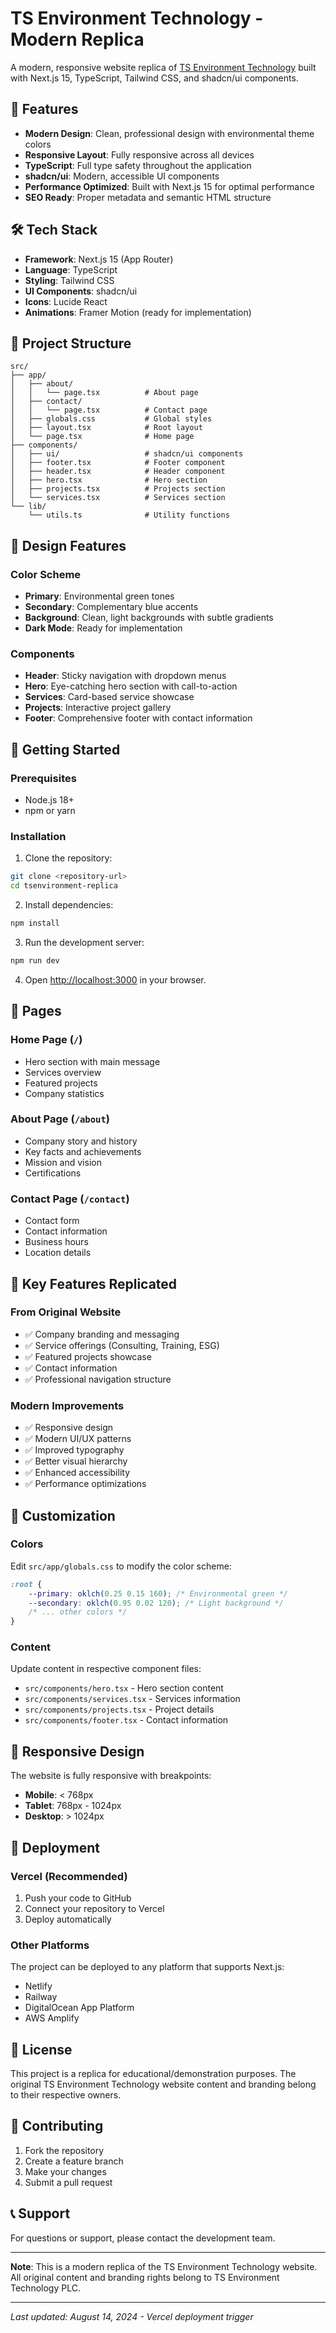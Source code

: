 # TS Environment Technology - Modern Replica

A modern, responsive website replica of [TS Environment Technology](https://tsenvironment.com/) built with Next.js 15, TypeScript, Tailwind CSS, and shadcn/ui components.

## 🚀 Features

-   **Modern Design**: Clean, professional design with environmental theme colors
-   **Responsive Layout**: Fully responsive across all devices
-   **TypeScript**: Full type safety throughout the application
-   **shadcn/ui**: Modern, accessible UI components
-   **Performance Optimized**: Built with Next.js 15 for optimal performance
-   **SEO Ready**: Proper metadata and semantic HTML structure

## 🛠️ Tech Stack

-   **Framework**: Next.js 15 (App Router)
-   **Language**: TypeScript
-   **Styling**: Tailwind CSS
-   **UI Components**: shadcn/ui
-   **Icons**: Lucide React
-   **Animations**: Framer Motion (ready for implementation)

## 📁 Project Structure

```
src/
├── app/
│   ├── about/
│   │   └── page.tsx          # About page
│   ├── contact/
│   │   └── page.tsx          # Contact page
│   ├── globals.css           # Global styles
│   ├── layout.tsx            # Root layout
│   └── page.tsx              # Home page
├── components/
│   ├── ui/                   # shadcn/ui components
│   ├── footer.tsx            # Footer component
│   ├── header.tsx            # Header component
│   ├── hero.tsx              # Hero section
│   ├── projects.tsx          # Projects section
│   └── services.tsx          # Services section
└── lib/
    └── utils.ts              # Utility functions
```

## 🎨 Design Features

### Color Scheme

-   **Primary**: Environmental green tones
-   **Secondary**: Complementary blue accents
-   **Background**: Clean, light backgrounds with subtle gradients
-   **Dark Mode**: Ready for implementation

### Components

-   **Header**: Sticky navigation with dropdown menus
-   **Hero**: Eye-catching hero section with call-to-action
-   **Services**: Card-based service showcase
-   **Projects**: Interactive project gallery
-   **Footer**: Comprehensive footer with contact information

## 🚀 Getting Started

### Prerequisites

-   Node.js 18+
-   npm or yarn

### Installation

1. Clone the repository:

```bash
git clone <repository-url>
cd tsenvironment-replica
```

2. Install dependencies:

```bash
npm install
```

3. Run the development server:

```bash
npm run dev
```

4. Open [http://localhost:3000](http://localhost:3000) in your browser.

## 📄 Pages

### Home Page (`/`)

-   Hero section with main message
-   Services overview
-   Featured projects
-   Company statistics

### About Page (`/about`)

-   Company story and history
-   Key facts and achievements
-   Mission and vision
-   Certifications

### Contact Page (`/contact`)

-   Contact form
-   Contact information
-   Business hours
-   Location details

## 🎯 Key Features Replicated

### From Original Website

-   ✅ Company branding and messaging
-   ✅ Service offerings (Consulting, Training, ESG)
-   ✅ Featured projects showcase
-   ✅ Contact information
-   ✅ Professional navigation structure

### Modern Improvements

-   ✅ Responsive design
-   ✅ Modern UI/UX patterns
-   ✅ Improved typography
-   ✅ Better visual hierarchy
-   ✅ Enhanced accessibility
-   ✅ Performance optimizations

## 🔧 Customization

### Colors

Edit `src/app/globals.css` to modify the color scheme:

```css
:root {
    --primary: oklch(0.25 0.15 160); /* Environmental green */
    --secondary: oklch(0.95 0.02 120); /* Light background */
    /* ... other colors */
}
```

### Content

Update content in respective component files:

-   `src/components/hero.tsx` - Hero section content
-   `src/components/services.tsx` - Services information
-   `src/components/projects.tsx` - Project details
-   `src/components/footer.tsx` - Contact information

## 📱 Responsive Design

The website is fully responsive with breakpoints:

-   **Mobile**: < 768px
-   **Tablet**: 768px - 1024px
-   **Desktop**: > 1024px

## 🚀 Deployment

### Vercel (Recommended)

1. Push your code to GitHub
2. Connect your repository to Vercel
3. Deploy automatically

### Other Platforms

The project can be deployed to any platform that supports Next.js:

-   Netlify
-   Railway
-   DigitalOcean App Platform
-   AWS Amplify

## 📄 License

This project is a replica for educational/demonstration purposes. The original TS Environment Technology website content and branding belong to their respective owners.

## 🤝 Contributing

1. Fork the repository
2. Create a feature branch
3. Make your changes
4. Submit a pull request

## 📞 Support

For questions or support, please contact the development team.

---

**Note**: This is a modern replica of the TS Environment Technology website. All original content and branding rights belong to TS Environment Technology PLC.

---

_Last updated: August 14, 2024 - Vercel deployment trigger_
